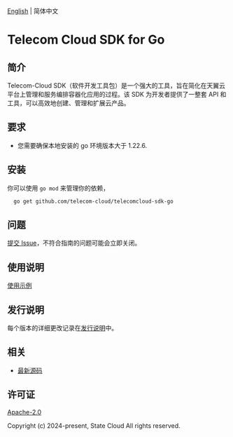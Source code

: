 [English](README.md) | 简体中文

# Telecom Cloud SDK for Go

## 简介
Telecom-Cloud SDK（软件开发工具包）是一个强大的工具，旨在简化在天翼云平台上管理和服务编排容器化应用的过程。该 SDK 为开发者提供了一整套 API 和工具，可以高效地创建、管理和扩展云产品。

## 要求
- 您需要确保本地安装的 go 环境版本大于 1.22.6.

## 安装
你可以使用 `go mod` 来管理你的依赖，
```sh
  go get github.com/telecom-cloud/telecomcloud-sdk-go
```

## 问题
[提交 Issue](https://github.com/telecom-cloud/telecomcloud-sdk-go/issues/new)，不符合指南的问题可能会立即关闭。

## 使用说明
[使用示例](https://github.com/telecom-cloud/telecomcloud-sdk-go/tree/main/example/eci)

## 发行说明
每个版本的详细更改记录在[发行说明](./ChangeLog.txt)中。

## 相关
* [最新源码](https://github.com/telecom-cloud/telecomcloud-go-sdk/)

## 许可证
[Apache-2.0](http://www.apache.org/licenses/LICENSE-2.0)

Copyright (c) 2024-present, State Cloud All rights reserved.
